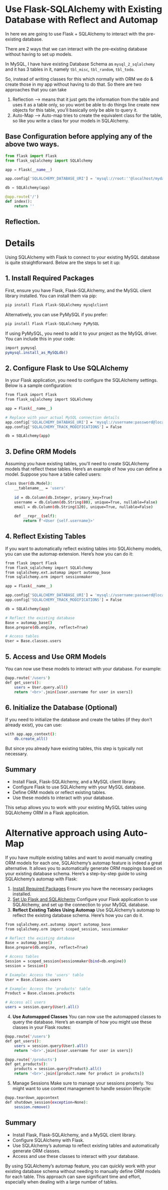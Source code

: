 # Use Flask-SQLAlchemy with Existing Database with Reflect and Automap

In here we are going to use Flask + SQLAlchemy to interact with the pre-existing database.

There are 2 ways that we can interact with the pre-existing database without having to set up models. 

In MySQL, I have have existing Database Schema as `mysql_2_sqlalchemy` and it has 3 tables in it, namely `tbl_misc`, `tbl_random`, `tbl_todo`.

So, instead of writing classes for this which normally with ORM we do & create those in my app without having to do that. So there are two approaches that you can take
1. Reflection --> means that it just gets the information from the table and uses it as a table only, so you wont be able to do things line create new objects for this table, you'll basically only be able to query it.
2. Auto-Map --> Auto-map tries to create the equivalent class for the table, so like you write a class for your models in SQLAlchemy. 

## Base Configuration before applying any of the above two ways.
```python
from flask import Flask
from flask_sqlalchemy import SQLAlchemy

app = Flask(__name__)

app.config['SQLALCHEMY_DATABASE_URI'] = 'mysql://root:''@localhost/mydatabase'

db = SQLAlchemy(app)

@app.route('/')
def index():
    return ''

```
## Reflection.


# Details
Using SQLAlchemy with Flask to connect to your existing MySQL database is quite straightforward. Below are the steps to set it up:
## 1. Install Required Packages
First, ensure you have Flask, Flask-SQLAlchemy, and the MySQL client library installed. You can install them via pip:
```bash
pip install Flask Flask-SQLAlchemy mysqlclient
```
Alternatively, you can use PyMySQL if you prefer:
```bash
pip install Flask Flask-SQLAlchemy PyMySQL
```
If using PyMySQL, you need to add it to your project as the MySQL driver. You can include this in your code:
```bash
import pymysql
pymysql.install_as_MySQLdb()
```

## 2. Configure Flask to Use SQLAlchemy
In your Flask application, you need to configure the SQLAlchemy settings. Below is a sample configuration:
```bash
from flask import Flask
from flask_sqlalchemy import SQLAlchemy

app = Flask(__name__)

# Replace with your actual MySQL connection details
app.config['SQLALCHEMY_DATABASE_URI'] = 'mysql://username:password@localhost/dbname'
app.config['SQLALCHEMY_TRACK_MODIFICATIONS'] = False

db = SQLAlchemy(app)
```

## 3. Define ORM Models
Assuming you have existing tables, you'll need to create SQLAlchemy models that reflect these tables. Here’s an example of how you can define a model. Suppose you have a table called users:
```bash
class User(db.Model):
    __tablename__ = 'users'
    
    id = db.Column(db.Integer, primary_key=True)
    username = db.Column(db.String(80), unique=True, nullable=False)
    email = db.Column(db.String(120), unique=True, nullable=False)
    
    def __repr__(self):
        return f'<User {self.username}>'
```

## 4. Reflect Existing Tables
If you want to automatically reflect existing tables into SQLAlchemy models, you can use the automap extension. Here’s how you can do it:
```bash
from flask import Flask
from flask_sqlalchemy import SQLAlchemy
from sqlalchemy.ext.automap import automap_base
from sqlalchemy.orm import sessionmaker

app = Flask(__name__)

app.config['SQLALCHEMY_DATABASE_URI'] = 'mysql://username:password@localhost/dbname'
app.config['SQLALCHEMY_TRACK_MODIFICATIONS'] = False

db = SQLAlchemy(app)

# Reflect the existing database
Base = automap_base()
Base.prepare(db.engine, reflect=True)

# Access tables
User = Base.classes.users
```
## 5. Access and Use ORM Models
You can now use these models to interact with your database. For example:
```bash
@app.route('/users')
def get_users():
    users = User.query.all()
    return '<br>'.join([user.username for user in users])

```

## 6. Initialize the Database (Optional)
If you need to initialize the database and create the tables (if they don't already exist), you can use:
```bash
with app.app_context():
    db.create_all()
```

But since you already have existing tables, this step is typically not necessary.

## Summary
* Install Flask, Flask-SQLAlchemy, and a MySQL client library.
* Configure Flask to use SQLAlchemy with your MySQL database.
* Define ORM models or reflect existing tables.
* Use these models to interact with your database.

This setup allows you to work with your existing MySQL tables using SQLAlchemy ORM in a Flask application.


# Alternative approach using Auto-Map
If you have multiple existing tables and want to avoid manually creating ORM models for each one, SQLAlchemy’s automap feature is indeed a great alternative. It allows you to automatically generate ORM mappings based on your existing database schema. Here’s a step-by-step guide to using SQLAlchemy’s automap with Flask:

1. [Install Required Packages](#1-install-required-packages)
Ensure you have the necessary packages installed. 
2. [Set Up Flask and SQLAlchemy](#2-configure-flask-to-use-sqlalchemy)
Configure your Flask application to use SQLAlchemy, and set up the connection to your MySQL database.
3. **Reflect Existing Tables Using Automap** 
Use SQLAlchemy’s automap to reflect the existing database schema. Here’s how you can do it.
```bash
from sqlalchemy.ext.automap import automap_base
from sqlalchemy.orm import scoped_session, sessionmaker

# Reflect the existing database
Base = automap_base()
Base.prepare(db.engine, reflect=True)

# Access tables
Session = scoped_session(sessionmaker(bind=db.engine))
session = Session()

# Example: Access the 'users' table
User = Base.classes.users

# Example: Access the 'products' table
Product = Base.classes.products

# Access all users
users = session.query(User).all()
```

4. **Use Automapped Classes**
You can now use the automapped classes to query the database. Here’s an example of how you might use these classes in your Flask routes:
```bash
@app.route('/users')
def get_users():
    users = session.query(User).all()
    return '<br>'.join([user.username for user in users])

@app.route('/products')
def get_products():
    products = session.query(Product).all()
    return '<br>'.join([product.name for product in products])
```

5. Manage Sessions
Make sure to manage your sessions properly. You might want to use context management to handle session lifecycle:
```bash
@app.teardown_appcontext
def shutdown_session(exception=None):
    session.remove()

```
## Summary
* Install Flask, Flask-SQLAlchemy, and a MySQL client library.
* Configure SQLAlchemy with Flask.
* Use SQLAlchemy’s automap to reflect existing tables and automatically generate ORM classes.
* Access and use these classes to interact with your database.

By using SQLAlchemy’s automap feature, you can quickly work with your existing database schema without needing to manually define ORM models for each table. This approach can save significant time and effort, especially when dealing with a large number of tables.